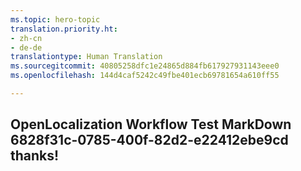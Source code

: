 ```yaml
---
ms.topic: hero-topic
translation.priority.ht:
- zh-cn
- de-de
translationtype: Human Translation
ms.sourcegitcommit: 40805258dfc1e24865d884fb617927931143eee0
ms.openlocfilehash: 144d4caf5242c49fbe401ecb69781654a610ff55

---
```

## OpenLocalization Workflow Test MarkDown 6828f31c-0785-400f-82d2-e22412ebe9cd thanks!



<!--HONumber=Jan17_HO1-->


